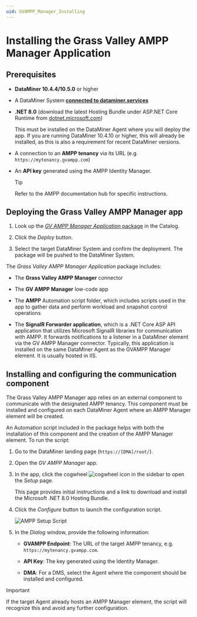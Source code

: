 ```yaml
---
uid: GVAMPP_Manager_Installing
---
```


# Installing the Grass Valley AMPP Manager Application

## Prerequisites

- **DataMiner 10.4.4/10.5.0** or higher

- A DataMiner System [**connected to dataminer.services**](xref:Connecting_your_DataMiner_System_to_the_cloud)

- **.NET 8.0** (download the latest Hosting Bundle under ASP.NET Core Runtime from [dotnet.microsoft.com](https://dotnet.microsoft.com/en-us/download/dotnet/8.0))

  This must be installed on the DataMiner Agent where you will deploy the app. If you are running DataMiner 10.4.10 or higher, this will already be installed, as this is also a requirement for recent DataMiner versions.

- A connection to an **AMPP tenancy** via its URL (e.g. `https://mytenancy.gvampp.com`)

- An **API key** generated using the AMPP Identity Manager.

  > [!TIP]
  > Refer to the AMPP documentation hub for specific instructions.

## Deploying the Grass Valley AMPP Manager app

1. Look up the [*GV AMPP Manager Application* package](https://catalog.dataminer.services/details/56870962-1ade-45d2-b7ac-2fbb84383307) in the Catalog.

1. Click the *Deploy* button.

1. Select the target DataMiner System and confirm the deployment. The package will be pushed to the DataMiner System.

The *Grass Valley AMPP Manager Application* package includes:

- The **Grass Valley AMPP Manager** connector

- The **GV AMPP Manager** low-code app

- The **AMPP** Automation script folder, which includes scripts used in the app to gather data and perform workload and snapshot control operations

- The **SignalR Forwarder application**, which is a .NET Core ASP API application that utilizes Microsoft SignalR libraries for communication with AMPP. It forwards notifications to a listener in a DataMiner element via the GV AMPP Manager connector. Typically, this application is installed on the same DataMiner Agent as the GVAMPP Manager element. It is usually hosted in IIS.

## Installing and configuring the communication component

The Grass Valley AMPP Manager app relies on an external component to communicate with the designated AMPP tenancy. This component must be installed and configured on each DataMiner Agent where an AMPP Manager element will be created.

An Automation script included in the package helps with both the installation of this component and the creation of the AMPP Manager element. To run the script:

1. Go to the DataMiner landing page (`https://[DMA]/root/`).

1. Open the *GV AMPP Manager* app.

1. In the app, click the cogwheel ![cogwheel](~/user-guide/images/GV_AMPP_Manager_Configuration_page.png) icon in the sidebar to open the *Setup* page.

   This page provides initial instructions and a link to download and install the Microsoft .NET 8.0 Hosting Bundle.

1. Click the *Configure* button to launch the configuration script.

   ![AMPP Setup Script](~/user-guide/images/GVAMPP_Setup_Script.png)

1. In the *Dialog* window, provide the following information:

   - **GVAMPP Endpoint**: The URL of the target AMPP tenancy, e.g. `https://mytenancy.gvampp.com`.

   - **API Key**: The key generated using the Identity Manager.

   - **DMA**: For a DMS, select the Agent where the component should be installed and configured.

> [!IMPORTANT]
> If the target Agent already hosts an AMPP Manager element, the script will recognize this and avoid any further configuration.
